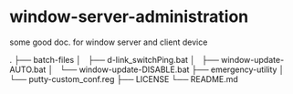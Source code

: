 # window-server-administration
some good doc. for window server and client device

.
├── batch-files
│   ├── d-link_switchPing.bat
│   ├── window-update-AUTO.bat
│   └── window-update-DISABLE.bat
├── emergency-utility
│   └── putty-custom_conf.reg
├── LICENSE
└── README.md
